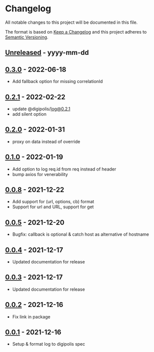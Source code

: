 # Changelog
All notable changes to this project will be documented in this file.

The format is based on [Keep a Changelog](http://keepachangelog.com/)
and this project adheres to [Semantic Versioning](http://semver.org/).

[Unreleased]: https://github.com/digipolisantwerp/request_log_module_nodejs/compare/v0.0.1...HEAD
## [Unreleased] - yyyy-mm-dd

[0.3.0]: https://github.com/digipolisantwerp/request_log_module_nodejs/tree/v0.3.0
## [0.3.0] - 2022-06-18

- Add fallback option for missing correlationId

[0.2.1]: https://github.com/digipolisantwerp/request_log_module_nodejs/tree/v0.2.1
## [0.2.1] - 2022-02-22

- update @digipolis/log@0.2.1
- add silent option

[0.2.0]: https://github.com/digipolisantwerp/request_log_module_nodejs/tree/v0.2.0
## [0.2.0] - 2022-01-31

- proxy on data instead of override

[0.1.0]: https://github.com/digipolisantwerp/request_log_module_nodejs/tree/v0.1.0
## [0.1.0] - 2022-01-19

- Add option to log req.id from req instead of header
- bump axios for venerability

[0.0.8]: https://github.com/digipolisantwerp/request_log_module_nodejs/tree/v0.0.8
## [0.0.8] - 2021-12-22

- Add support for (url, options, cb) format
- Support for url and URL, support for get

[0.0.5]: https://github.com/digipolisantwerp/request_log_module_nodejs/tree/v0.0.5
## [0.0.5] - 2021-12-20

- Bugfix: callback is optional & catch host as alternative of hostname

[0.0.4]: https://github.com/digipolisantwerp/request_log_module_nodejs/tree/v0.0.4
## [0.0.4] - 2021-12-17

- Updated documentation for release

[0.0.3]: https://github.com/digipolisantwerp/request_log_module_nodejs/tree/v0.0.3
## [0.0.3] - 2021-12-17

- Updated documentation for release

[0.0.2]: https://github.com/digipolisantwerp/request_log_module_nodejs/tree/v0.0.2
## [0.0.2] - 2021-12-16

- Fix link in package

[0.0.1]: https://github.com/digipolisantwerp/request_log_module_nodejs/tree/v0.0.1
## [0.0.1] - 2021-12-16

- Setup & format log to digipolis spec
